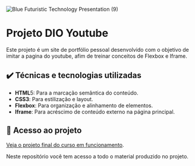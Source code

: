 
![Blue Futuristic Technology Presentation (9)](https://github.com/lshv04/Projetodioyoutube/assets/169161949/1cfb0b94-e435-4400-bfe5-1481db5f20dd)



# Projeto DIO Youtube

Este projeto é um site de portfólio pessoal desenvolvido com o objetivo de imitar a pagina do youtube, afim de treinar conceitos de Flexbox e Iframe.  

## ✔️ Técnicas e tecnologias utilizadas
- **HTML**5: Para a marcação semântica do conteúdo.  
- **CSS3**: Para estilização e layout.  
- **Flexbox**: Para organização e alinhamento de elementos.  
- **Iframe**: Para acréscimo de conteúdo externo na página principal.  
  


## 📁 Acesso ao projeto  

[Veja o projeto final do curso em funcionamento](https://lshv04.github.io/Projetodioyoutube/).

Neste repositório você tem acesso a todo o material produzido no projeto.


